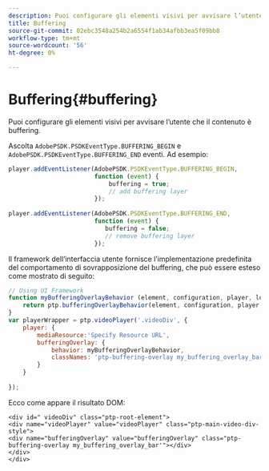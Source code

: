 ```yaml
---
description: Puoi configurare gli elementi visivi per avvisare l’utente che il contenuto è buffering.
title: Buffering
source-git-commit: 02ebc3548a254b2a6554f1ab34afbb3ea5f09bb8
workflow-type: tm+mt
source-wordcount: '56'
ht-degree: 0%

---
```


# Buffering{#buffering}

Puoi configurare gli elementi visivi per avvisare l’utente che il contenuto è buffering.

Ascolta `AdobePSDK.PSDKEventType.BUFFERING_BEGIN` e `AdobePSDK.PSDKEventType.BUFFERING_END` eventi. Ad esempio:

```js
player.addEventListener(AdobePSDK.PSDKEventType.BUFFERING_BEGIN,  
                        function (event) { 
                            buffering = true; 
                            // add buffering layer 
                        }); 
  
player.addEventListener(AdobePSDK.PSDKEventType.BUFFERING_END,  
                        function (event) { 
                           buffering = false; 
                           // remove buffering layer 
                        });
```

Il framework dell’interfaccia utente fornisce l’implementazione predefinita del comportamento di sovrapposizione del buffering, che può essere esteso come mostrato di seguito:

```js
// Using UI Framework 
function myBufferingOverlayBehavior (element, configuration, player, localize, baseLog) { 
    return ptp.bufferingOverlayBehavior(element, configuration, player, localize, baseLog); 
} 
var playerWrapper = ptp.videoPlayer('.videoDiv', { 
    player: { 
        mediaResource:'Specify Resource URL', 
        bufferingOverlay: { 
            behavior: myBufferingOverlayBehavior, 
            classNames: 'ptp-buffering-overlay my_buffering_overlay_bar' 
        } 
    } 
 
}); 
```

Ecco come appare il risultato DOM:

```
<div id=" videoDiv" class="ptp-root-element"> 
<div name="videoPlayer" value="videoPlayer" class="ptp-main-video-div-style"> 
<div name="bufferingOverlay" value="bufferingOverlay" class="ptp-buffering-overlay my_buffering_overlay_bar'"></div> 
</div> 
</div> 
```
